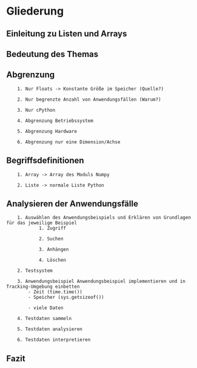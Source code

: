 # Gliederung


## Einleitung zu Listen und Arrays


## Bedeutung des Themas
    

## Abgrenzung
        1. Nur Floats -> Konstante Größe im Speicher (Quelle?)

        2. Nur begrenzte Anzahl von Anwendungsfällen (Warum?)

        3. Nur cPython

        4. Abgrenzung Betriebssystem

        5. Abgrenzung Hardware

        6. Abgrenzung nur eine Dimension/Achse

## Begriffsdefinitionen
        1. Array -> Array des Moduls Numpy

        2. Liste -> normale Liste Python

## Analysieren der Anwendungsfälle
        1. Auswählen des Anwendungsbeispiels und Erklären von Grundlagen für das jeweilige Beispiel
                1. Zugriff

                2. Suchen

                3. Anhängen

                4. Löschen

        2. Testsystem

        3. Anwendungsbeispiel Anwendungsbeispiel implementieren und in Tracking-Umgebung einbetten
            - Zeit (time.time())
            - Speicher (sys.getsizeof())

            - viele Daten

        4. Testdaten sammeln

        5. Testdaten analysieren

        6. Testdaten interpretieren


## Fazit
